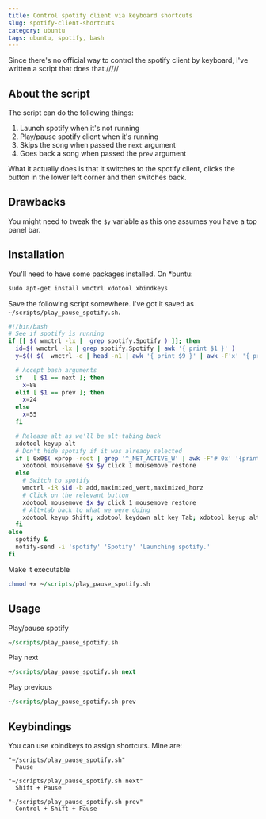 ```yaml
---
title: Control spotify client via keyboard shortcuts
slug: spotify-client-shortcuts
category: ubuntu
tags: ubuntu, spotify, bash
---
```


Since there's no official way to control the spotify client by keyboard, I've written a script that does that./////

## About the script

The script can do the following things:

1. Launch spotify when it's not running
2. Play/pause spotify client when it's running
3. Skips the song when passed the `next` argument
4. Goes back a song when passed the `prev` argument

What it actually does is that it switches to the spotify client, clicks the button in the lower left corner and then switches back.

## Drawbacks

You might need to tweak the `$y` variable as this one assumes you have a top panel bar.

## Installation

You'll need to have some packages installed. On *buntu:

```perl
sudo apt-get install wmctrl xdotool xbindkeys
```

Save the following script somewhere. I've got it saved as `~/scripts/play_pause_spotify.sh`.

```bash
#!/bin/bash
# See if spotify is running
if [[ $( wmctrl -lx |  grep spotify.Spotify ) ]]; then
  id=$( wmctrl -lx | grep spotify.Spotify | awk '{ print $1 }' )
  y=$(( $(  wmctrl -d | head -n1 | awk '{ print $9 }' | awk -F'x' '{ print $2 }' ) ))

  # Accept bash arguments
  if   [ $1 == next ]; then
    x=88
  elif [ $1 == prev ]; then
    x=24
  else
    x=55
  fi

  # Release alt as we'll be alt+tabing back
  xdotool keyup alt
  # Don't hide spotify if it was already selected
  if [ 0x0$( xprop -root | grep '^_NET_ACTIVE_W' | awk -F'# 0x' '{print $2}' | awk -F', ' '{print $1}' ) == $id ]; then
    xdotool mousemove $x $y click 1 mousemove restore
  else
    # Switch to spotify
    wmctrl -iR $id -b add,maximized_vert,maximized_horz
    # Click on the relevant button
    xdotool mousemove $x $y click 1 mousemove restore
    # Alt+tab back to what we were doing
    xdotool keyup Shift; xdotool keydown alt key Tab; xdotool keyup alt
  fi
else
  spotify &
  notify-send -i 'spotify' 'Spotify' 'Launching spotify.'
fi
```

Make it executable

```perl
chmod +x ~/scripts/play_pause_spotify.sh
```

## Usage

Play/pause spotify

```perl
~/scripts/play_pause_spotify.sh
```

Play next

```perl
~/scripts/play_pause_spotify.sh next
```

Play previous

```perl
~/scripts/play_pause_spotify.sh prev
```

## Keybindings

You can use xbindkeys to assign shortcuts. Mine are:

```
"~/scripts/play_pause_spotify.sh"
  Pause

"~/scripts/play_pause_spotify.sh next"
  Shift + Pause

"~/scripts/play_pause_spotify.sh prev"
  Control + Shift + Pause
```